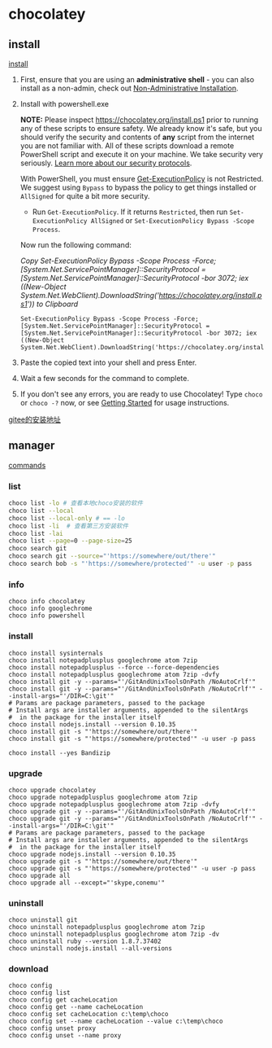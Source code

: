 # chocolatey

## install
[install](https://chocolatey.org/install)


1. First, ensure that you are using an **administrative shell** - you can also install as a non-admin, check out [Non-Administrative Installation](https://chocolatey.org/docs/installation#non-administrative-install).

2. Install with powershell.exe

   **NOTE:** Please inspect <https://chocolatey.org/install.ps1> prior to running any of these scripts to ensure safety. We already know it's safe, but you should verify the security and contents of **any** script from the internet you are not familiar with. All of these scripts download a remote PowerShell script and execute it on your machine. We take security very seriously. [Learn more about our security protocols](https://chocolatey.org/security).

   With PowerShell, you must ensure [Get-ExecutionPolicy](https://go.microsoft.com/fwlink/?LinkID=135170) is not Restricted. We suggest using `Bypass` to bypass the policy to get things installed or `AllSigned` for quite a bit more security.

   - Run `Get-ExecutionPolicy`. If it returns `Restricted`, then run `Set-ExecutionPolicy AllSigned` or `Set-ExecutionPolicy Bypass -Scope Process`.

   Now run the following command:

   *Copy Set-ExecutionPolicy Bypass -Scope Process -Force; [System.Net.ServicePointManager]::SecurityProtocol = [System.Net.ServicePointManager]::SecurityProtocol -bor 3072; iex ((New-Object System.Net.WebClient).DownloadString('https://chocolatey.org/install.ps1')) to Clipboard*

   ```
   Set-ExecutionPolicy Bypass -Scope Process -Force; [System.Net.ServicePointManager]::SecurityProtocol = [System.Net.ServicePointManager]::SecurityProtocol -bor 3072; iex ((New-Object System.Net.WebClient).DownloadString('https://chocolatey.org/install.ps1'))
   ```

3. Paste the copied text into your shell and press Enter.

4. Wait a few seconds for the command to complete.

5. If you don't see any errors, you are ready to use Chocolatey! Type `choco` or `choco -?` now, or see [Getting Started](https://chocolatey.org/docs/getting-started) for usage instructions.


[gitee的安装地址](https://gitee.com/mirrors/chocolatey/)



## manager

[commands](https://chocolatey.org/docs/commands-sources)
### list

``` bash
choco list -lo # 查看本地choco安装的软件
choco list --local
choco list --local-only # == -lo
choco list -li  # 查看第三方安装软件
choco list -lai
choco list --page=0 --page-size=25
choco search git
choco search git --source="'https://somewhere/out/there'"
choco search bob -s "'https://somewhere/protected'" -u user -p pass
```

### info
```
choco info chocolatey
choco info googlechrome
choco info powershell
```

### install
```
choco install sysinternals
choco install notepadplusplus googlechrome atom 7zip
choco install notepadplusplus --force --force-dependencies
choco install notepadplusplus googlechrome atom 7zip -dvfy
choco install git -y --params="'/GitAndUnixToolsOnPath /NoAutoCrlf'"
choco install git -y --params="'/GitAndUnixToolsOnPath /NoAutoCrlf'" --install-args="'/DIR=C:\git'"
# Params are package parameters, passed to the package
# Install args are installer arguments, appended to the silentArgs
#  in the package for the installer itself
choco install nodejs.install --version 0.10.35
choco install git -s "'https://somewhere/out/there'"
choco install git -s "'https://somewhere/protected'" -u user -p pass

choco install --yes Bandizip
```
### upgrade
```
choco upgrade chocolatey
choco upgrade notepadplusplus googlechrome atom 7zip
choco upgrade notepadplusplus googlechrome atom 7zip -dvfy
choco upgrade git -y --params="'/GitAndUnixToolsOnPath /NoAutoCrlf'"
choco upgrade git -y --params="'/GitAndUnixToolsOnPath /NoAutoCrlf'" --install-args="'/DIR=C:\git'"
# Params are package parameters, passed to the package
# Install args are installer arguments, appended to the silentArgs
#  in the package for the installer itself
choco upgrade nodejs.install --version 0.10.35
choco upgrade git -s "'https://somewhere/out/there'"
choco upgrade git -s "'https://somewhere/protected'" -u user -p pass
choco upgrade all
choco upgrade all --except="'skype,conemu'"
```
### uninstall

```
choco uninstall git
choco uninstall notepadplusplus googlechrome atom 7zip
choco uninstall notepadplusplus googlechrome atom 7zip -dv
choco uninstall ruby --version 1.8.7.37402
choco uninstall nodejs.install --all-versions
```

### download
```
choco config
choco config list
choco config get cacheLocation
choco config get --name cacheLocation
choco config set cacheLocation c:\temp\choco
choco config set --name cacheLocation --value c:\temp\choco
choco config unset proxy
choco config unset --name proxy
```